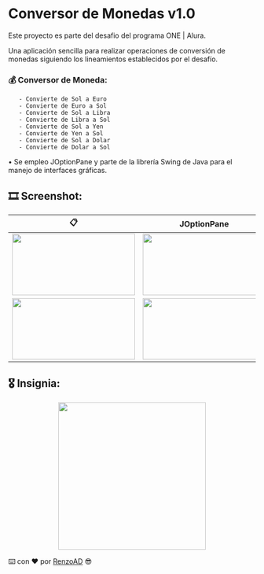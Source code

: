 # Conversor de Monedas v1.0

Este proyecto es parte del desafio del programa ONE | Alura.

Una aplicación sencilla para realizar operaciones de conversión de monedas siguiendo los lineamientos establecidos por el desafío.


### 💰 Conversor de Moneda:

       - Convierte de Sol a Euro
       - Convierte de Euro a Sol
       - Convierte de Sol a Libra 
       - Convierte de Libra a Sol
       - Convierte de Sol a Yen
       - Convierte de Yen a Sol
       - Convierte de Sol a Dolar
       - Convierte de Dolar a Sol
    

<!-- ### Extras:
• Se añadió al programa otros tipos de conversiones: Temperatura, Tiempo y Medida.
-->
• Se empleo JOptionPane y parte de la librería Swing de Java para el manejo de interfaces gráficas.
<!--
### 🌡 Conversor de temperatura:

       - Convierte de Kelvin a Celsius
       - Convierte de Kelvin a Fahrenheit
       - Convierte de Celsius a Fahrenheit
       - Convierte de Celsius a Kelvin
       - Convierte de Fahrenheit a Celsius
       - Convierte de Fahrenheit a Kelvin
       
### ⏰ Conversor de tiempo:

       - Convierte de segundos a minutos
       - Convierte de minutos a horas
       - Convierte de horas a días
       - Convierte de minuto a segundo
       - Convierte de horas a minutos
       - Convierte de días a horas
       - Convierte de segundos a horas
       - Convierte de horas a segundos 
       
### 📏 Conversor de Medida:
        
       - Metros a Millas
       - Millas a Metros
       - Kilometros a Millas
       - Millas a Kilometros <br><br>
-->
## 🎞 Screenshot:

|📋|  JOptionPane |📋|
|--------------|--------------|--------------|
|<img src="https://user-images.githubusercontent.com/81480994/234466711-c88c1510-72ba-464a-908e-2a70eeaa1129.png" width="250" height="125">|<img src="https://user-images.githubusercontent.com/81480994/234466869-c5dcc40c-b294-4dc1-8d7f-fb58dbd30b61.png" width="250" height="125">|<img src="https://user-images.githubusercontent.com/81480994/234466933-2f66aa1b-8d8b-4583-af1e-d3c6379f24d8.png" width="250" height="125">
|<img src="https://user-images.githubusercontent.com/81480994/234466974-487559ca-1a36-4353-8fdd-2ae59af08628.png" width="250" height="125">|<img src="https://user-images.githubusercontent.com/81480994/234467011-e4e239f6-fbea-4100-83e0-673694c66416.png" width="250" height="125">|<img src="https://user-images.githubusercontent.com/81480994/234467115-209fc9ce-e5ea-4c91-b7b9-9d39b1b8b10c.png" width="250" height="125">|


## 🎖 Insignia:

<p align="center">
  <img width="300" height="300" src="https://i.ibb.co/XJ2S0tQ/cms-files-10224-1671211831-Prancheta-8.png/">
</p>

<!-- ![insignia](https://i.ibb.co/XJ2S0tQ/cms-files-10224-1671211831-Prancheta-8.png)-->


⌨️ con ❤️ por [RenzoAD](https://github.com/RenzoAD) :sunglasses:
